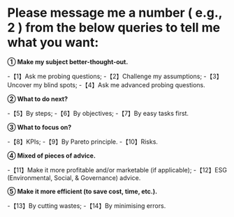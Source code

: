 # Please message me a number ( e.g., 2 ) from the below queries to tell me what you want:

**① Make my subject better-thought-out.**

-【1】Ask me probing questions;
-【2】Challenge my assumptions;
  -【3】Uncover my blind spots;
  -【4】Ask me advanced probing questions.

**② What to do next?**

  -【5】By steps;
  -【6】By objectives;
  -【7】By easy tasks first.

**③ What to focus on?**

  -【8】KPIs;
  -【9】By Pareto principle.
  -【10】Risks.

**④ Mixed of pieces of advice.**

  -【11】Make it more profitable and/or marketable (if applicable);
  -【12】ESG (Environmental, Social, & Governance) advice.

**⑤ Make it more efficient (to save cost, time, etc.).**

  -【13】By cutting wastes;
  -【14】By minimising errors.
